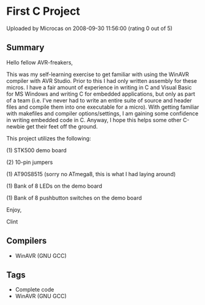 # First C Project

Uploaded by Microcas on 2008-09-30 11:56:00 (rating 0 out of 5)

## Summary

Hello fellow AVR-freakers,


This was my self-learning exercise to get familiar with using the WinAVR compiler with AVR Studio. Prior to this I had only written assembly for these micros. I have a fair amount of experience in writing in C and Visual Basic for MS Windows and writing C for embedded applications, but only as part of a team (i.e. I've never had to write an entire suite of source and header files and compile them into one executable for a micro). With getting familiar with makefiles and compiler options/settings, I am gaining some confidence in writing embedded code in C. Anyway, I hope this helps some other C-newbie get their feet off the ground.


This project utilizes the following:  

(1) STK500 demo board  

(2) 10-pin jumpers  

(1) AT90S8515 (sorry no ATmega8, this is what I had laying around)  

(1) Bank of 8 LEDs on the demo board  

(1) Bank of 8 pushbutton switches on the demo board


Enjoy,  

Clint

## Compilers

- WinAVR (GNU GCC)

## Tags

- Complete code
- WinAVR (GNU GCC)

